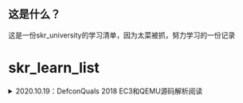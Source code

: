 ## 这是什么？

这是一份skr_university的学习清单，因为太菜被抓，努力学习的一份记录

# skr_learn_list

<details>
<summary>2020.10.19：DefconQuals 2018 EC3和QEMU源码解析阅读</summary>

+ [x] [DefconQuals 2018 EC3](https://github.com/tina2114/Sakura_University/tree/master/%E5%A4%96%E5%8D%A1%E8%B5%9B/DefconQuals%202018%20EC3)：mmio_write写入的位置无检测导致的UAF
  1. 无符号表，但是可以依据shift + f12搜寻class_init --> 找到realize函数 --> 找到off_xxxxx的ops结构体 --> 结构体中第一个就是mmio_read，第二个就是mmio_write
  2. write中未对写入位置进行检测，存在UAF
  3. 进行常规的伪造，将chunk创建到存储堆块的数组中，里面写入malloc的got表地址
  4. 对got里面进行改写，改成system('cat ./flag')

+ [x] [QEMU源码解析阅读](https://github.com/tina2114/Sakura_University/blob/master/QEMU%26KVM%E6%BA%90%E7%A0%81%E8%A7%A3%E6%9E%90%E7%AC%94%E8%AE%B0/%E7%AC%AC%E5%9B%9B%E7%AB%A0.md)：CPU虚拟化

  1. CPU虚拟化介绍

     + VMX架构，分为虚拟机监视器（VMM）和虚拟机（VM），QEMU/KVM属于VMM，挂载的镜像属于VM
     + VMCS，VCPU的描述符。用来管理VMX non-root Operation转换以及控制VCPU的行为

  2. KVM模块初始化

     初始化CPU与架构无关的数据以及设置与架构相关的虚拟化支持

  3. 虚拟机创建

     要创建虚拟机，需要用户侧的QEMU发起请求，最后将其创建的虚拟机挂载到vm_list为头节点的链表上

<details>
<summary>2020.10.20：QEMU源码解析阅读</summary>

+ [x] QEMU源码解析阅读：CPU虚拟化

  1. QEMU的CPU创建

     QEMU能模拟多种CPU，所以存在一套继承结构

     + CPU对象初始化

       CPU类型初始化(CPUState)，对象实例化(X86CPU)后，具现化(启用realize函数)

     + QEMU和KVM间的共享数据

       可能创建的最大值是三页，每页都有自己的功能，存储两者的共享数据

  2. VCPU运行

     核心代码是do-while循环，cpu运行，遇到事件需要VM Exit就退出到KVM or QEMU，根据信息进行处理，处理完毕cpu再次运行

  3. VCPU调度

     + 在同一物理CPU上运行VCPU

       VMRESUME指令

     + 需要切换到不同的物理CPU

       VMCLEAR，VMPTRLD和VMLAUNCH指令